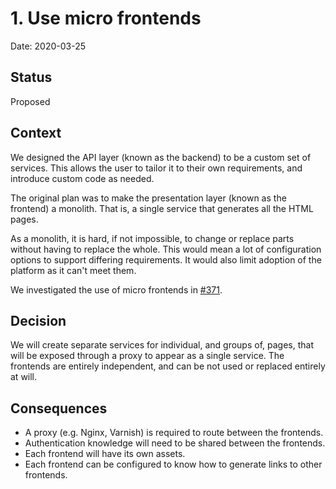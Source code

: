 # 1. Use micro frontends

Date: 2020-03-25

## Status

Proposed

## Context

We designed the API layer (known as the backend) to be a custom set of services. This allows the user to tailor it to
their own requirements, and introduce custom code as needed.

The original plan was to make the presentation layer (known as the frontend) a monolith. That is, a single service that
generates all the HTML pages.

As a monolith, it is hard, if not impossible, to change or replace parts without having to replace the whole. This would
mean a lot of configuration options to support differing requirements. It would also limit adoption of the platform
as it can't meet them.

We investigated the use of micro frontends in [#371][Spike].

## Decision

We will create separate services for individual, and groups of, pages, that will be exposed through a proxy to appear as
a single service. The frontends are entirely independent, and can be not used or replaced entirely at will.

## Consequences

- A proxy (e.g. Nginx, Varnish) is required to route between the frontends.
- Authentication knowledge will need to be shared between the frontends.
- Each frontend will have its own assets.
- Each frontend can be configured to know how to generate links to other frontends.

[Spike]: https://github.com/libero/publisher/issues/371 "Spike for micro frontends architecture"
